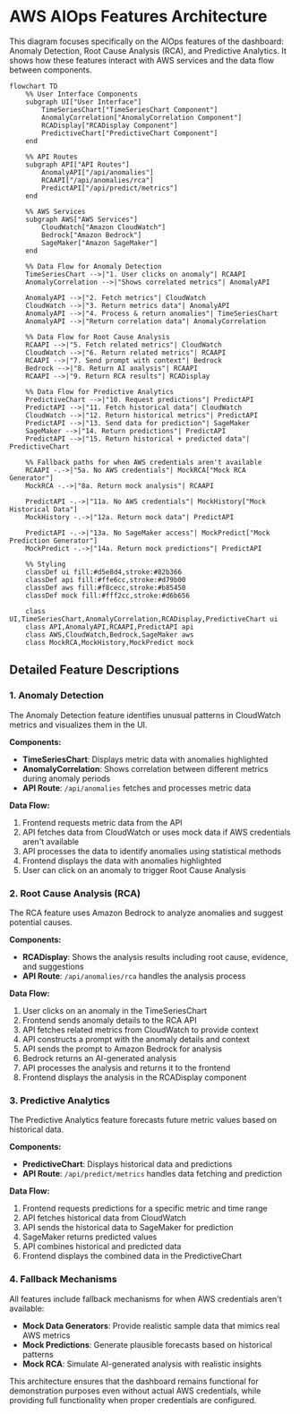 # AWS AIOps Features Architecture

This diagram focuses specifically on the AIOps features of the dashboard: Anomaly Detection, Root Cause Analysis (RCA), and Predictive Analytics. It shows how these features interact with AWS services and the data flow between components.

```mermaid
flowchart TD
    %% User Interface Components
    subgraph UI["User Interface"]
        TimeSeriesChart["TimeSeriesChart Component"]
        AnomalyCorrelation["AnomalyCorrelation Component"]
        RCADisplay["RCADisplay Component"]
        PredictiveChart["PredictiveChart Component"]
    end
    
    %% API Routes
    subgraph API["API Routes"]
        AnomalyAPI["/api/anomalies"]
        RCAAPI["/api/anomalies/rca"]
        PredictAPI["/api/predict/metrics"]
    end
    
    %% AWS Services
    subgraph AWS["AWS Services"]
        CloudWatch["Amazon CloudWatch"]
        Bedrock["Amazon Bedrock"]
        SageMaker["Amazon SageMaker"]
    end
    
    %% Data Flow for Anomaly Detection
    TimeSeriesChart -->|"1. User clicks on anomaly"| RCAAPI
    AnomalyCorrelation -->|"Shows correlated metrics"| AnomalyAPI
    
    AnomalyAPI -->|"2. Fetch metrics"| CloudWatch
    CloudWatch -->|"3. Return metrics data"| AnomalyAPI
    AnomalyAPI -->|"4. Process & return anomalies"| TimeSeriesChart
    AnomalyAPI -->|"Return correlation data"| AnomalyCorrelation
    
    %% Data Flow for Root Cause Analysis
    RCAAPI -->|"5. Fetch related metrics"| CloudWatch
    CloudWatch -->|"6. Return related metrics"| RCAAPI
    RCAAPI -->|"7. Send prompt with context"| Bedrock
    Bedrock -->|"8. Return AI analysis"| RCAAPI
    RCAAPI -->|"9. Return RCA results"| RCADisplay
    
    %% Data Flow for Predictive Analytics
    PredictiveChart -->|"10. Request predictions"| PredictAPI
    PredictAPI -->|"11. Fetch historical data"| CloudWatch
    CloudWatch -->|"12. Return historical metrics"| PredictAPI
    PredictAPI -->|"13. Send data for prediction"| SageMaker
    SageMaker -->|"14. Return predictions"| PredictAPI
    PredictAPI -->|"15. Return historical + predicted data"| PredictiveChart
    
    %% Fallback paths for when AWS credentials aren't available
    RCAAPI -.->|"5a. No AWS credentials"| MockRCA["Mock RCA Generator"]
    MockRCA -.->|"8a. Return mock analysis"| RCAAPI
    
    PredictAPI -.->|"11a. No AWS credentials"| MockHistory["Mock Historical Data"]
    MockHistory -.->|"12a. Return mock data"| PredictAPI
    
    PredictAPI -.->|"13a. No SageMaker access"| MockPredict["Mock Prediction Generator"]
    MockPredict -.->|"14a. Return mock predictions"| PredictAPI
    
    %% Styling
    classDef ui fill:#d5e8d4,stroke:#82b366
    classDef api fill:#ffe6cc,stroke:#d79b00
    classDef aws fill:#f8cecc,stroke:#b85450
    classDef mock fill:#fff2cc,stroke:#d6b656
    
    class UI,TimeSeriesChart,AnomalyCorrelation,RCADisplay,PredictiveChart ui
    class API,AnomalyAPI,RCAAPI,PredictAPI api
    class AWS,CloudWatch,Bedrock,SageMaker aws
    class MockRCA,MockHistory,MockPredict mock
```

## Detailed Feature Descriptions

### 1. Anomaly Detection

The Anomaly Detection feature identifies unusual patterns in CloudWatch metrics and visualizes them in the UI.

**Components:**
- **TimeSeriesChart**: Displays metric data with anomalies highlighted
- **AnomalyCorrelation**: Shows correlation between different metrics during anomaly periods
- **API Route**: `/api/anomalies` fetches and processes metric data

**Data Flow:**
1. Frontend requests metric data from the API
2. API fetches data from CloudWatch or uses mock data if AWS credentials aren't available
3. API processes the data to identify anomalies using statistical methods
4. Frontend displays the data with anomalies highlighted
5. User can click on an anomaly to trigger Root Cause Analysis

### 2. Root Cause Analysis (RCA)

The RCA feature uses Amazon Bedrock to analyze anomalies and suggest potential causes.

**Components:**
- **RCADisplay**: Shows the analysis results including root cause, evidence, and suggestions
- **API Route**: `/api/anomalies/rca` handles the analysis process

**Data Flow:**
1. User clicks on an anomaly in the TimeSeriesChart
2. Frontend sends anomaly details to the RCA API
3. API fetches related metrics from CloudWatch to provide context
4. API constructs a prompt with the anomaly details and context
5. API sends the prompt to Amazon Bedrock for analysis
6. Bedrock returns an AI-generated analysis
7. API processes the analysis and returns it to the frontend
8. Frontend displays the analysis in the RCADisplay component

### 3. Predictive Analytics

The Predictive Analytics feature forecasts future metric values based on historical data.

**Components:**
- **PredictiveChart**: Displays historical data and predictions
- **API Route**: `/api/predict/metrics` handles data fetching and prediction

**Data Flow:**
1. Frontend requests predictions for a specific metric and time range
2. API fetches historical data from CloudWatch
3. API sends the historical data to SageMaker for prediction
4. SageMaker returns predicted values
5. API combines historical and predicted data
6. Frontend displays the combined data in the PredictiveChart

### 4. Fallback Mechanisms

All features include fallback mechanisms for when AWS credentials aren't available:

- **Mock Data Generators**: Provide realistic sample data that mimics real AWS metrics
- **Mock Predictions**: Generate plausible forecasts based on historical patterns
- **Mock RCA**: Simulate AI-generated analysis with realistic insights

This architecture ensures that the dashboard remains functional for demonstration purposes even without actual AWS credentials, while providing full functionality when proper credentials are configured.

